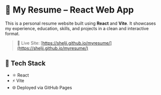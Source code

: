 # 💼 My Resume – React Web App

This is a personal resume website built using **React** and **Vite**. It showcases my experience, education, skills, and projects in a clean and interactive format.

> 🔗 Live Site: [https://shelji.github.io/myresume/](https://shelji.github.io/myresume/)

## 🚀 Tech Stack

- ⚛️ React
- ⚡ Vite
- 🌐 Deployed via GitHub Pages
